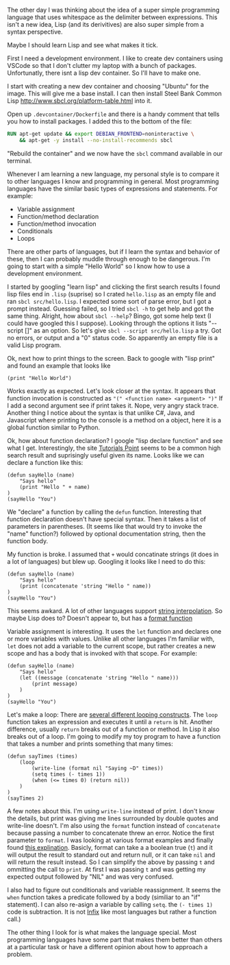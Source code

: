 
The other day I was thinking about the idea of a super simple programming language that uses whitespace as the delimiter between expressions. This isn't a new idea, Lisp (and its derivitives) are also super simple from a syntax perspective.

Maybe I should learn Lisp and see what makes it tick.

First I need a development environment. I like to create dev containers using VSCode so that I don't clutter my laptop with a bunch of packages. Unfortunatly, there isnt a lisp dev container. So I'll have to make one.

I start with creating a new dev container and choosing "Ubuntu" for the image. This will give me a base install. I can then install Steel Bank Common Lisp http://www.sbcl.org/platform-table.html into it.

Open up `.devcontainer/Dockerfile` and there is a handy comment that tells you how to install packages. I added this to the bottom of the file:
```Dockerfile
RUN apt-get update && export DEBIAN_FRONTEND=noninteractive \
    && apt-get -y install --no-install-recommends sbcl
```

"Rebuild the container" and we now have the `sbcl` command available in our terminal.

Whenever I am learning a new language, my personal style is to compare it to other languages I know and programming in general. Most programming languages have the similar basic types of expressions and statements. For example:
- Variable assignment
- Function/method declaration
- Function/method invocation
- Conditionals
- Loops

There are other parts of languages, but if I learn the syntax and behavior of these, then I can probably muddle through enough to be dangerous. I'm going to start with a simple "Hello World" so I know how to use a development environment.

I started by googling "learn lisp" and clicking the first search results I found lisp files end in `.lisp` (suprise) so I crated `hello.lisp` as an empty file and ran `sbcl src/hello.lisp`. I expected some sort of parse error, but I got a prompt instead. Guessing failed, so I tried `sbcl -h` to get help and got the same thing. Alright, how about `sbcl --help`? Bingo, got some help text (I could have googled this I suppose). Looking through the options it lists "--script [<filename>]" as an option. So let's give `sbcl --script src/hello.lisp` a try. Got no errors, or output and a "0" status code. So apparently an empty file is a valid Lisp program.

Ok, next how to print things to the screen. Back to google with "lisp print" and found an example that looks like
```Lisp
(print "Hello World")
```
Works exactly as expected. Let's look closer at the syntax. It appears that function invocation is constructed as `"(" <function name> <argument> ")"` If I add a second argument see if print takes it. Nope, very angry stack trace. Another thing I notice about the syntax is that unlike C#, Java, and Javascript where printing to the console is a method on a object, here it is a global function similar to Python.

Ok, how about function declaration? I google "lisp declare function" and see what I get. Interestingly, the site [Tutorials Point](https://www.tutorialspoint.com/lisp/lisp_functions.htm) seems to be a common high search result and suprisingly useful given its name. Looks like we can declare a function like this:
```Lisp
(defun sayHello (name)
    "Says hello"
    (print "Hello " + name)
)
(sayHello "You")
```
We "declare" a function by calling the `defun` function. Interesting that function declaration doesn't have special syntax. Then it takes a list of parameters in parentheses. (It seems like that would try to invoke the "name" function?) followed by optional documentation string, then the function body.

My function is broke. I assumed that `+` would concatinate strings (it does in a lot of languages) but blew up. Googling it looks like I need to do this:
```Lisp
(defun sayHello (name)
    "Says hello"
    (print (concatenate 'string "Hello " name))
)
(sayHello "You")
```
This seems awkard. A lot of other languages support [string interpolation](https://en.wikipedia.org/wiki/String_interpolation). So maybe Lisp does to? Doesn't appear to, but has a [format function](https://en.wikipedia.org/wiki/Format_(Common_Lisp))

Variable assignment is interesting. It uses the `let` function and declares one or more variables with values. Unlike all other languages I'm familiar with, `let` does not add a variable to the current scope, but rather creates a new scope and has a body that is invoked with that scope. For example:
```Lisp
(defun sayHello (name)
    "Says hello"
    (let ((message (concatenate 'string "Hello " name)))
        (print message)
    )
)
(sayHello "You")
```

Let's make a loop: There are [several different looping constructs](https://www.tutorialspoint.com/lisp/lisp_loops.htm). The `loop` function takes an expression and executes it until a `return` is hit. Another difference, usually `return` breaks out of a function or method. In Lisp it also breaks out of a loop. I'm going to modify my toy program to have a function that takes a number and prints something that many times:
```Lisp
(defun sayTimes (times)
    (loop
        (write-line (format nil "Saying ~D" times))
        (setq times (- times 1))
        (when (<= times 0) (return nil))
    )
)
(sayTimes 2)
```
A few notes about this. I'm using `write-line` instead of print. I don't know the details, but print was giving me lines surrounded by double quotes and write-line doesn't. I'm also using the `format` function instead of `concatenate` because passing a number to concatenate threw an error. Notice the first parameter to `format`. I was looking at various format examples and finally found [this explination](http://www.gigamonkeys.com/book/a-few-format-recipes.html#the-format-function). Basicly, format can take a a boolean true (`t`) and it will output the result to standard out and return null, or it can take `nil` and will return the result instead. So I can simplify the above by passing `t` and ommitting the call to `print`. At first I was passing `t` and was getting my expected output followed by "NIL" and was very confused.

I also had to figure out conditionals and variable reassignment. It seems the `when` function takes a predicate followed by a body (similiar to an "if" statement). I can also re-asign a variable by calling `setq`. the `(- times 1)` code is subtraction. It is not [Infix](https://en.wikipedia.org/wiki/Infix_notation) like most languages but rather a function call.)

The other thing I look for is what makes the language special. Most programming languages have some part that makes them better than others at a particular task or have a different opinion about how to approach a problem.